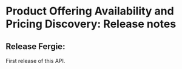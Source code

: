 # Product Offering Availability and Pricing Discovery: Release notes

## Release Fergie:

First release of this API.

